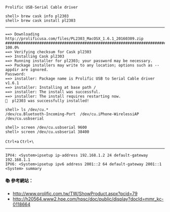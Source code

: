 `Prolific USB-Serial Cable driver`

```console
shell> brew cask info pl2303
shell> brew cask install pl2303
```

---

```
==> Downloading http://prolificusa.com/files/PL2303_MacOSX_1.6.1_20160309.zip
######################################################################## 100.0%
==> Verifying checksum for Cask pl2303
==> Installing Cask pl2303
==> Running installer for pl2303; your password may be necessary.
==> Package installers may write to any location; options such as --appdir are ignored.
Password:
==> installer: Package name is Prolific USB to Serial Cable driver v1.6.1
==> installer: Installing at base path /
==> installer: The install was successful.
==> installer: The install requires restarting now.
🍺  pl2303 was successfully installed!
```

```console
shell> ls /dev/cu.*
/dev/cu.Bluetooth-Incoming-Port  /dev/cu.iPhone-WirelessiAP  /dev/cu.usbserial

shell> screen /dev/cu.usbserial 9600
shell> screen /dev/cu.usbserial 38400
```

`Ctrl+a` `Ctrl+\`

---

```
IPV4: <System>ipsetup ip-address 192.168.1.2 24 default-gateway 192.168.1.1
IPV6: <System>ipsetup ipv6 address 2001::2 64 default-gateway 2001::1
<System> summary
```


#### :books: 參考網站：
- http://www.prolific.com.tw/TW/ShowProduct.aspx?pcid=79
- http://h20564.www2.hpe.com/hpsc/doc/public/display?docId=mmr_kc-0118664
